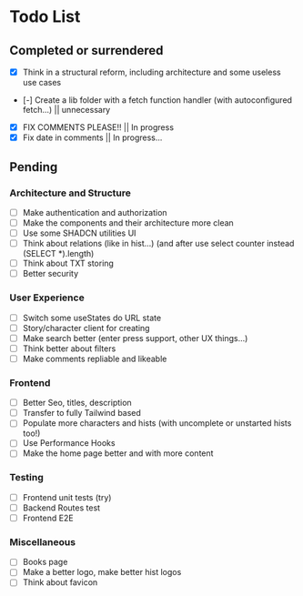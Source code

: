 # Todo List

## Completed or surrendered

- [x] Think in a structural reform, including architecture and some useless use cases
- [-] Create a lib folder with a fetch function handler (with autoconfigured fetch...) || unnecessary
- [X] FIX COMMENTS PLEASE!! || In progress 
- [X] Fix date in comments || In progress...

## Pending

### Architecture and Structure

- [ ] Make authentication and authorization
- [ ] Make the components and their architecture more clean
- [ ] Use some SHADCN utilities UI
- [ ] Think about relations (like in hist...) (and after use select counter instead (SELECT *).length)
- [ ] Think about TXT storing
- [ ] Better security

### User Experience
- [ ] Switch some useStates do URL state
- [ ] Story/character client for creating
- [ ] Make search better (enter press support, other UX things...)
- [ ] Think better about filters
- [ ] Make comments repliable and likeable

### Frontend
- [ ] Better Seo, titles, description
- [ ] Transfer to fully Tailwind based
- [ ] Populate more characters and hists (with uncomplete or unstarted hists too!)
- [ ] Use Performance Hooks
- [ ] Make the home page better and with more content

### Testing

- [ ] Frontend unit tests (try)
- [ ] Backend Routes test
- [ ] Frontend E2E

### Miscellaneous

- [ ] Books page
- [ ] Make a better logo, make better hist logos
- [ ] Think about favicon
